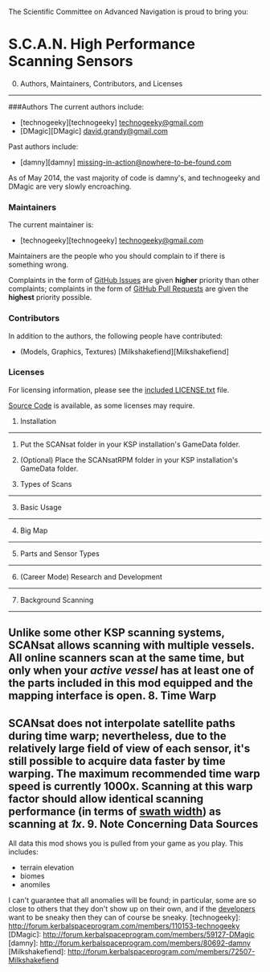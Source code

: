 The Scientific Committee on Advanced Navigation is proud to bring you:

S.C.A.N. High Performance Scanning Sensors
==========================================

0. Authors, Maintainers, Contributors, and Licenses
-------------------------------------------------------------------------------

###Authors
The current authors include:
  + [technogeeky][technogeeky] <technogeeky@gmail.com>
  + [DMagic][DMagic] <david.grandy@gmail.com>

Past authors include:
  + [damny][damny] <missing-in-action@nowhere-to-be-found.com>

As of May 2014, the vast majority of code is damny's, and technogeeky and DMagic are very slowly encroaching.

### Maintainers
The current maintainer is:
  + [technogeeky][technogeeky] <technogeeky@gmail.com>

Maintainers are the people who you should complain to if there is something wrong.

Complaints in the form of [GitHub Issues][SCANsat:issues] are given **higher** priority than other complaints;
complaints in the form of [GitHub Pull Requests][SCANsat:pulls] are given the **highest** priority possible.


### Contributors

In addition to the authors, the following people have contributed:
  + (Models, Graphics, Textures) [Milkshakefiend][Milkshakefiend]

### Licenses

For licensing information, please see the [included LICENSE.txt][SCANsat:licenses] file.

[Source Code][SCANsat:source] is available, as some licenses may require.


1. Installation
-------------------------------------------------------------------------------

  1. Put the SCANsat folder in your KSP installation's GameData folder.
  2. (Optional) Place the SCANsatRPM folder in your KSP installation's GameData folder.

2. Types of Scans
-------------------------------------------------------------------------------
3. Basic Usage
-------------------------------------------------------------------------------
4. Big Map
-------------------------------------------------------------------------------
5. Parts and Sensor Types
-------------------------------------------------------------------------------
6. (Career Mode) Research and Development
-------------------------------------------------------------------------------
7. Background Scanning
-------------------------------------------------------------------------------
Unlike some other KSP scanning systems, SCANsat allows scanning with multiple
vessels.  All online scanners scan at the same time, but only when your *active vessel* has
**at least one** of the parts included in this mod equipped and the mapping interface is open. 
8. Time Warp
-------------------------------------------------------------------------------
SCANsat does not interpolate satellite paths during time warp; nevertheless, due to the relatively large field of view
of each sensor, it's still possible to acquire data faster by time warping. The maximum recommended time warp speed
is currently **1000x**. Scanning at this warp factor should allow identical scanning performance 
(in terms of [swath width](http://en.wikipedia.org/wiki/Swath_width)) as scanning at *1x*.
9. Note Concerning Data Sources
-------------------------------------------------------------------------------

All data this mod shows you is pulled from your game as you play. This
includes:
  * terrain elevation
  * biomes
  * anomiles

I can't guarantee that all anomalies will be found; in particular, some are so close
to others that they don't show up on their own, and if the [developers][KSP:developers] want to be
sneaky then they can of course be sneaky.
[technogeeky]: http://forum.kerbalspaceprogram.com/members/110153-technogeeky
[DMagic]: http://forum.kerbalspaceprogram.com/members/59127-DMagic
[damny]: http://forum.kerbalspaceprogram.com/members/80692-damny
[Milkshakefiend]: http://forum.kerbalspaceprogram.com/members/72507-Milkshakefiend

[SCANsat:issues]: https://github.com/technogeeky/SCANsat/issues
[SCANsat:pulls]: https://github.com/technogeeky/SCANsat/pulls
[SCANsat:source]: https://github.com/technogeeky/SCANsat
[SCANsat:licenses]: https://github.com/technogeeky/SCANsat/blob/master/LICENSE.txt

[KSP:developers]: https://kerbalspaceprogram.com/index.php

